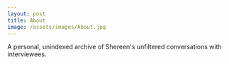 ```yaml
---
layout: post
title: About
image: /assets/images/About.jpg
---
```


A personal, unindexed archive of Shereen's unfiltered conversations with interviewees.
